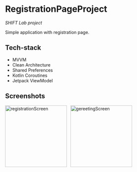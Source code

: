 # RegistrationPageProject

*SHIFT Lab project*

Simple application with registration page.<br/>
## Tech-stack
- MVVM
- Clean Architecture
- Shared Preferences
- Kotlin Coroutines
- Jetpack ViewModel<br/>
## Screenshots
<p>
<img src="https://user-images.githubusercontent.com/98749008/191890185-d87b6d74-d620-4e58-96b2-e65b2ac9ef61.jpg" alt="registrationScreen" width="200"/>
&nbsp;
<img src="https://user-images.githubusercontent.com/98749008/191890415-5ef60146-d01e-4c13-88b1-0880cc2d9393.jpg" alt="gereetingScreen" width="200"/></p>
